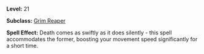 <!-- TITLE: Spell: Expedient Glide -->
<!-- SUBTITLE:  -->

**Level:** 21

**Subclass:** [Grim Reaper](grim-reaper)

**Spell Effect:** Death comes as swiftly as it does silently - this spell accommodates the former, boosting your movement speed significantly for a short time.